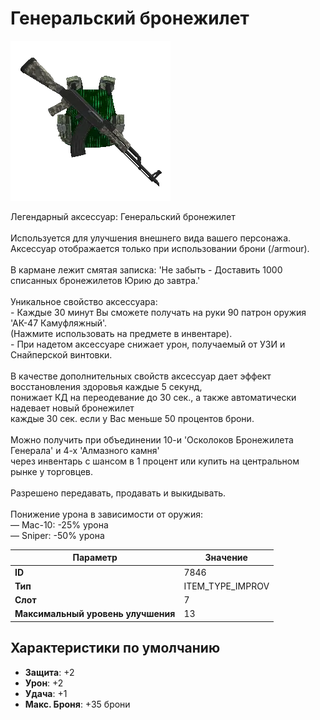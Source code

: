 # Генеральский бронежилет

![Item Image](../img/7846.webp?raw=true)

Легендарный аксессуар: Генеральский бронежилет<br><br>Используется для улучшения внешнего вида вашего персонажа.<br>Аксессуар отображается только при использовании брони (/armour).<br><br>В кармане лежит смятая записка: 'Не забыть - Доставить 1000 списанных бронежилетов Юрию до завтра.'<br><br>Уникальное свойство аксессуара: <br> - Каждые 30 минут Вы сможете получать на руки 90 патрон оружия 'АК-47 Камуфляжный'. <br>  (Нажмите использовать на предмете в инвентаре).<br> - При надетом аксессуаре снижает урон, получаемый от УЗИ и Снайперской винтовки.<br><br>В качестве дополнительных свойств аксессуар дает эффект восстановления здоровья каждые 5 секунд,<br>понижает КД на переодевание до 30 сек., а также автоматически надевает новый бронежилет<br>каждые 30 сек. если у Вас меньше 50 процентов брони.<br><br>Можно получить при объединении 10-и 'Осколоков Бронежилета Генерала' и 4-х 'Алмазного камня'<br>через инвентарь с шансом в 1 процент или купить на центральном рынке у торговцев.<br><br>Разрешено передавать, продавать и выкидывать.<br> <br>Понижение урона в зависимости от оружия:<br>— Mac-10: -25% урона<br>— Sniper: -50% урона


| Параметр | Значение |
|----------|----------|
| **ID** | 7846 |
| **Тип** | ITEM_TYPE_IMPROV |
| **Слот** | 7 |
| **Максимальный уровень улучшения** | 13 |

## Характеристики по умолчанию

- **Защита**: +2
- **Урон**: +2
- **Удача**: +1
- **Макс. Броня**: +35 брони

